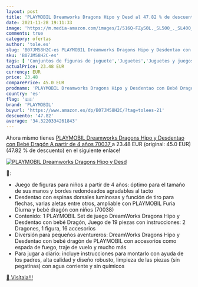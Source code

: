 ```yaml
---
layout: post
title: 'PLAYMOBIL Dreamworks Dragons Hipo y Desd al 47.82 % de descuento'
date: 2021-11-28 19:11:33
image: 'https://m.media-amazon.com/images/I/516Q-FZyS0L._SL500_._SL400_.jpg'
comments: true
category: ofertas
author: 'tole.es'
slug: 'B07JM58H2C-es PLAYMOBIL Dreamworks Dragons Hipo y Desdentao con Bebé...'
sku: 'B07JM58H2C-es'
tags: [ 'Conjuntos de figuras de juguete','Juguetes','Juguetes y juegos','Muñecos y figuras','playmobil', ]
actualPrice: 23.48 EUR
currency: EUR
price: 23.48
comparePrice: 45.0 EUR
prodname: 'PLAYMOBIL Dreamworks Dragons Hipo y Desdentao con Bebé Dragón  A partir de 4 años  70037 '
country: 'es'
flag: '🇪🇸'
brand: 'PLAYMOBIL'
buyurl: 'https://www.amazon.es/dp/B07JM58H2C/?tag=tolees-21'
descuento: '47.82'
average: '34.3220334261843'
---
```


Ahora mismo tienes [PLAYMOBIL Dreamworks Dragons Hipo y Desdentao con Bebé Dragón  A partir de 4 años  70037 ](https://www.amazon.es/dp/B07JM58H2C/?tag=tolees-21) a 23.48 EUR (original: 45.0 EUR) (47.82 %  de descuento) en el siguiente enlace!

[![PLAYMOBIL Dreamworks Dragons Hipo y Desd](https://m.media-amazon.com/images/I/516Q-FZyS0L._SL500_._SL400_.jpg)](https://www.amazon.es/dp/B07JM58H2C/?tag=tolees-21)

🔎:

- Juego de figuras para niños a partir de 4 años: óptimo para el tamaño de sus manos y bordes redondeados agradables al tacto
- Desdentao con espinas dorsales luminosas y función de tiro para flechas, varias aletas entre otros, ampliable con PLAYMOBIL Furia Diurna y bebé dragón con niños (70038)
- Contenido: 1 PLAYMOBIL Set de juego DreamWorks Dragons Hipo y Desdentao con bebé Dragón, Juego de 19 piezas con instrucciones: 2 Dragones, 1 figura, 16 accesorios
- Diversión para pequeños aventureros: DreamWorks Dragons Hipo y Desdentao con bebé dragón de PLAYMOBIL con accesorios como espada de fuego, traje de vuelo y mucho más
- Para jugar a diario: incluye instrucciones para montarlo con ayuda de los padres, alta calidad y diseño robusto, limpieza de las piezas (sin pegatinas) con agua corriente y sin químicos

[🛒 Visítala!!!](https://www.amazon.es/dp/B07JM58H2C/?tag=tolees-21)
